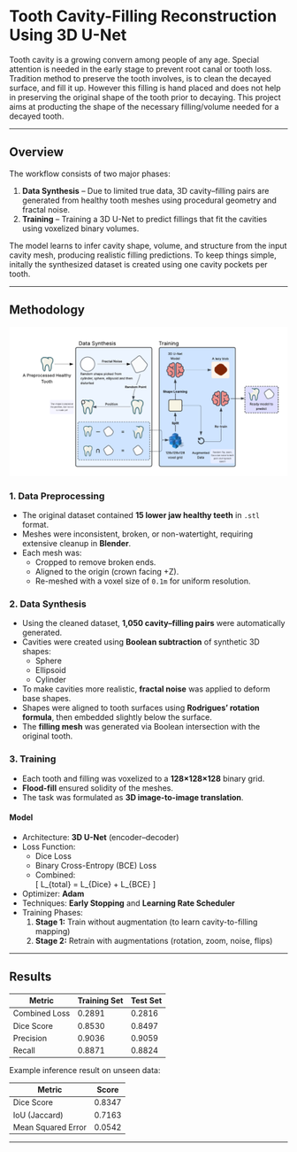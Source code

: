 # Tooth Cavity-Filling Reconstruction Using 3D U-Net

Tooth cavity is a growing convern among people of any age. Special attention is needed in the early stage to prevent root canal or tooth loss. Tradition method to preserve the tooth involves, is to 
clean the decayed surface, and fill it up. However this filling is hand placed and does not help in preserving the original shape of the tooth prior to decaying. This project aims at producting the
shape of the necessary filling/volume needed for a decayed tooth.

---

## Overview

The workflow consists of two major phases:

1. **Data Synthesis** – Due to limited true data, 3D cavity–filling pairs are generated from healthy tooth meshes using procedural geometry and fractal noise.
2. **Training** – Training a 3D U-Net to predict fillings that fit the cavities using voxelized binary volumes.

The model learns to infer cavity shape, volume, and structure from the input cavity mesh, producing realistic filling predictions. To keep things simple, initally the
synthesized dataset is created using one cavity pockets per tooth.

---

## Methodology

<p align="center">
  <img src="ASSETS/Methodology.png" alt="Methodology Overview" width="600"/>
</p>

### 1. Data Preprocessing
- The original dataset contained **15 lower jaw healthy teeth** in `.stl` format.
- Meshes were inconsistent, broken, or non-watertight, requiring extensive cleanup in **Blender**.
- Each mesh was:
  - Cropped to remove broken ends.
  - Aligned to the origin (crown facing +Z).
  - Re-meshed with a voxel size of `0.1m` for uniform resolution.

### 2. Data Synthesis
- Using the cleaned dataset, **1,050 cavity–filling pairs** were automatically generated.
- Cavities were created using **Boolean subtraction** of synthetic 3D shapes:
  - Sphere
  - Ellipsoid
  - Cylinder  
- To make cavities more realistic, **fractal noise** was applied to deform base shapes.
- Shapes were aligned to tooth surfaces using **Rodrigues’ rotation formula**, then embedded slightly below the surface.
- The **filling mesh** was generated via Boolean intersection with the original tooth.

### 3. Training
- Each tooth and filling was voxelized to a **128×128×128** binary grid.
- **Flood-fill** ensured solidity of the meshes.
- The task was formulated as **3D image-to-image translation**.

#### Model
- Architecture: **3D U-Net** (encoder–decoder)
- Loss Function:
  - Dice Loss  
  - Binary Cross-Entropy (BCE) Loss  
  - Combined:  
    \[
    L_{total} = L_{Dice} + L_{BCE}
    \]
- Optimizer: **Adam**
- Techniques: **Early Stopping** and **Learning Rate Scheduler**
- Training Phases:
  1. **Stage 1:** Train without augmentation (to learn cavity-to-filling mapping)
  2. **Stage 2:** Retrain with augmentations (rotation, zoom, noise, flips)

---
## Results

| Metric | Training Set | Test Set |
|--------|---------------|----------|
| Combined Loss | 0.2891 | 0.2816 |
| Dice Score | 0.8530 | 0.8497 |
| Precision | 0.9036 | 0.9059 |
| Recall | 0.8871 | 0.8824 |

Example inference result on unseen data:

| Metric | Score |
|--------|--------|
| Dice Score | 0.8347 |
| IoU (Jaccard) | 0.7163 |
| Mean Squared Error | 0.0542 |

---
